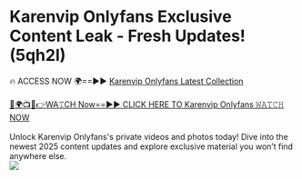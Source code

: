 # Karenvip Onlyfans Exclusive Content Leak - Fresh Updates! (5qh2l)

🔥 ACCESS NOW 🌍==►► <a href="https://tinyurl.com/kvy9nzfs" rel="nofollow">Karenvip Onlyfans Latest Collection</a>
<br><br>
[🔴🌍📺📱👉WA𝚃CH Now==►► CLICK HERE TO Karenvip Onlyfans 𝚆𝙰𝚃𝙲𝙷 NOW](https://tinyurl.com/kvy9nzfs)
<br><br>
Unlock Karenvip Onlyfans's private videos and photos today! Dive into the newest 2025 content updates and explore exclusive material you won’t find anywhere else.
<br>
<a href="https://tinyurl.com/kvy9nzfs" rel="nofollow" data-target="animated-image.originalLink"><img src="https://camo.githubusercontent.com/8a4f000d20f83aca3bf7ec5f350d767afa0574a8a352519fd8cfa583a6f93a33/68747470733a2f2f692e696d6775722e636f6d2f644a486b345a712e676966" data-canonical-src="https://i.imgur.com/dJHk4Zq.gif" style="max-width: 100%; display: inline-block;" data-target="animated-image.originalImage"></a>
<br>
